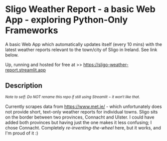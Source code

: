 # Sligo Weather Report - a basic Web App - exploring Python-Only Frameworks

A basic Web App which automatically updates itself (every 10 mins) with the latest weather reports relevant to the town/city of Sligo in Ireland. See link below.

Up, running and hosted for free at >> https://sligo-weather-report.streamlit.app

## Description

$^{Note\ to\ self:\ Do\ NOT\ rename\ this\ repo\ if\ still\ using\ Streamlit\ -\ it\ won't\ like\ that.}$

Currently scrapes data from https://www.met.ie/ - which unfortunately does not provide short, text-only weather reports for individual towns. Sligo sits on the border between two provinces, Connacht and Ulster. I could have added both provinces but having just the one makes it less confusing; I chose Connacht. Completely *re-inventing-the-wheel* here, but it works, and I'm proud of it :)


<!---

## Getting Started
```
### Dependencies

* Describe any prerequisites, libraries, OS version, etc., needed before installing program.
* ex. Windows 10

### Installing

* How/where to download your program
* Any modifications needed to be made to files/folders

### Executing program

* How to run the program
* Step-by-step bullets
```
code blocks for commands
```

## Help

Any advise for common problems or issues.
```
command to run if program contains helper info
```

## Authors

Contributors names and contact info

. . .


## Version History

* 0.2
    * Various bug fixes and optimizations
    * See [commit change]() or See [release history]()
* 0.1
    * Initial Release

## License

This project is licensed under the [NAME HERE] License - see the LICENSE.md file for details

## Acknowledgments

Inspiration, code snippets, etc.
. . .

-->
